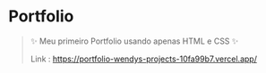 # Portfolio
>✨ Meu primeiro Portfolio usando apenas HTML e CSS ✨
>
>Link : https://portfolio-wendys-projects-10fa99b7.vercel.app/
